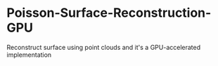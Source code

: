# Poisson-Surface-Reconstruction-GPU
Reconstruct surface using point clouds and it's a GPU-accelerated implementation
